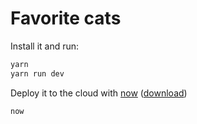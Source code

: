 # Favorite cats

Install it and run:

```bash
yarn
yarn run dev
```

Deploy it to the cloud with [now](https://zeit.co/now) ([download](https://zeit.co/download))

```bash
now
```
